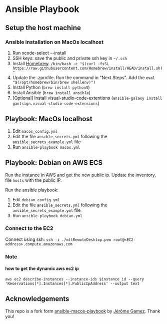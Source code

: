 # Ansible Playbook

## Setup the host machine

### Ansible installation on MacOs localhost

1. Run xcode-select --install
2. SSH keys: save the public and private ssh key in `~/.ssh`
3. Install [Homebrew](https://brew.sh). `/bin/bash -c "$(curl -fsSL https://raw.githubusercontent.com/Homebrew/install/HEAD/install.sh)" `
4. Update the .zprofile. Run the command in "Next Steps". Add the `eval "$(/opt/homebrew/bin/brew shellenv)")`
5. Install Python (`brew install python3`)
6. Install Ansible (`brew install ansible`)
7. [Optional] Install visual-studio-code-extentions (`ansible-galaxy install gantsign.visual-studio-code-extensions`)

## Playbook: MacOs localhost

1. Edit `macos_config.yml`
2. Edit the file `ansible_secrets.yml` following the `ansible_secrets_example.yml` file
3. Run `ansible-playbook macos.yml`

## Playbook: Debian on AWS ECS

Run the instance in AWS and get the new public ip. Update the inventory, file `hosts` with the public IP.

Run the ansible playbook:

1. Edit `debian_config.yml`
2. Edit the file `ansible_secrets.yml` following the `ansible_secrets_example.yml` file
3. Run `ansible-playbook debian.yml`

### Connect to the EC2

Connect using ssh:
`ssh -i ./mttRemoteDesktop.pem root@<EC2-address>.compute.amazonaws.com`

### Note

#### how to get the dynamic aws ec2 ip

`aws ec2 describe-instances --instance-ids $instance_id --query 'Reservations[*].Instances[*].PublicIpAddress' --output text`


## Acknowledgements

This repo is a fork form [ansible-macos-playbook](https://github.com/jeromegamez/ansible-macos-playbook) by [Jérôme Gamez](https://github.com/jeromegamez). Thank you!
